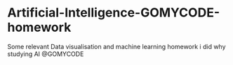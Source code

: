 # Artificial-Intelligence-GOMYCODE-homework
Some relevant Data visualisation and machine learning homework i did why studying AI @GOMYCODE 
